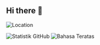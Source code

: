 ## Hi there 👋
![Location](https://img.shields.io/badge/-Semarang%2C%20Central%20Java%2C%20Indonesia-blue?style=flat&logo=google-maps)

![Statistik GitHub](https://github-readme-stats.vercel.app/api?username=akmlfhm&show_icons=true&theme=tokyonight)
![Bahasa Teratas](https://github-readme-stats.vercel.app/api/top-langs/?username=akmlfhm&layout=compact&theme=tokyonight)


